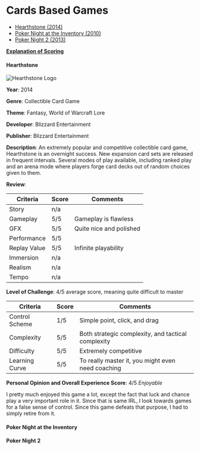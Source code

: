 # Cards Based Games

* [Hearthstone (2014)](#hearthstone)
* [Poker Night at the Inventory (2010)](#poker-night-at-the-inventory)
* [Poker Night 2 (2013)](#poker-night-2)

[**Explanation of Scoring**](https://aureliussr.github.io/aurelius-reviews/rubric)

#### Hearthstone

![Hearthstone Logo](https://upload.wikimedia.org/wikipedia/en/8/8d/HearthStone_logo_2016.png "Logo attributed to Blizzard Entertainment. Source Wikipedia. Image for commentary as per Fair Use policy")

**Year**: 2014

**Genre**: Collectible Card Game

**Theme**: Fantasy, World of Warcraft Lore

**Developer**: Blizzard Entertainment

**Publisher**: Blizzard Entertainment

**Description**: An extremely popular and competitive collectible card game, Hearthstone is an overnight success. New expansion card sets are released in frequent intervals. Several modes of play available, including ranked play and an arena mode where players forge card decks out of random choices given to them. 

**Review**:

| Criteria     | Score | Comments |
|--------------|-------|----------|
| Story        | n/a     |  |
| Gameplay     | 5/5     | Gameplay is flawless        |
| GFX          | 5/5     | Quite nice and polished        |
| Performance  | 5/5     |          |
| Replay Value | 5/5     | Infinite playability         |
| Immersion    | n/a     |          |
| Realism      | n/a     |          |
| Tempo        | n/a     |          |

**Level of Challenge**: 4/5 average score, meaning quite difficult to master

| Criteria       | Score | Comments |
|----------------|-------|----------|
| Control Scheme | 1/5     | Simple point, click, and drag    |
| Complexity     | 5/5     | Both strategic complexity, and tactical complexity       |
| Difficulty     | 5/5     | Extremely competitive        |
| Learning Curve | 5/5     | To really master it, you might even need coaching        |

**Personal Opinion and Overall Experience Score**: 4/5 *Enjoyable*

I pretty much enjoyed this game a lot, except the fact that luck and chance play a very important role in it. Since that is same IRL, I look towards games for a false sense of control. Since this game defeats that purpose, I had to simply retire from it.

#### Poker Night at the Inventory

#### Poker Night 2
